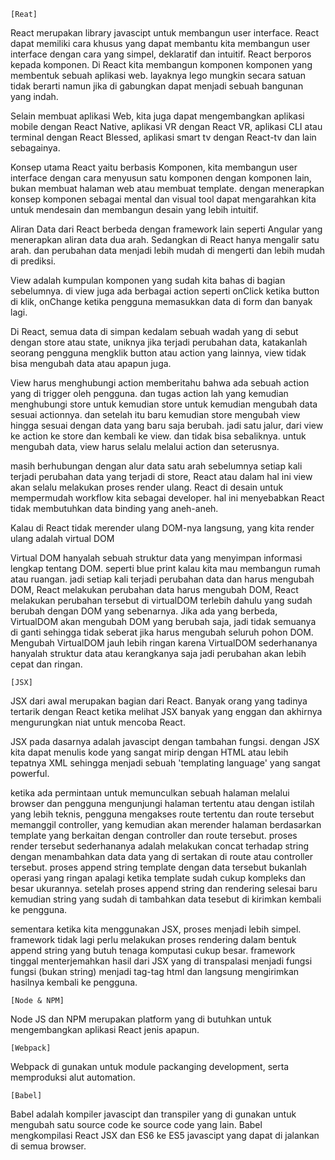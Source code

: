     [Reat]
React merupakan library javascipt untuk membangun user interface. React dapat memiliki cara 
khusus yang dapat membantu kita membangun user interface dengan cara yang simpel, deklaratif dan intuitif. 
React berporos kepada komponen. Di React kita membangun komponen komponen yang membentuk sebuah aplikasi web. layaknya lego mungkin secara satuan tidak berarti namun jika di gabungkan dapat menjadi sebuah bangunan yang indah.

Selain membuat aplikasi Web, kita juga dapat mengembangkan aplikasi mobile dengan React Native, aplikasi VR dengan React VR, aplikasi CLI atau terminal dengan React Blessed, aplikasi smart tv dengan React-tv dan lain sebagainya.

Konsep utama React yaitu berbasis Komponen, kita membangun user interface dengan cara menyusun satu komponen dengan komponen lain, bukan membuat halaman web atau membuat template. dengan menerapkan konsep komponen sebagai mental dan visual tool dapat mengarahkan kita untuk mendesain dan membangun desain yang lebih intuitif.

Aliran Data dari React berbeda dengan framework lain seperti Angular yang menerapkan aliran data dua arah.
Sedangkan di React hanya mengalir satu arah. dan perubahan data menjadi lebih mudah di mengerti dan lebih mudah di prediksi.

View adalah kumpulan komponen yang sudah kita bahas di bagian sebelumnya. di view juga ada berbagai action seperti onClick ketika button di klik, onChange ketika pengguna memasukkan data di form dan banyak lagi.

Di React, semua data di simpan kedalam sebuah wadah yang di sebut dengan store atau state, uniknya jika terjadi perubahan data, katakanlah seorang pengguna mengklik button atau action yang lainnya, view tidak bisa mengubah data atau apapun juga. 

View harus menghubungi action memberitahu bahwa ada sebuah action yang di trigger oleh pengguna. dan tugas action lah yang kemudian menghubungi store untuk kemudian store untuk kemudian mengubah data sesuai actionnya. dan setelah itu baru kemudian store mengubah view hingga sesuai dengan data yang baru saja berubah. jadi satu jalur, dari view ke action ke store dan kembali ke view. dan tidak bisa sebaliknya. untuk mengubah data, view harus selalu melalui action dan seterusnya.

masih berhubungan dengan alur data satu arah sebelumnya setiap kali terjadi perubahan data yang terjadi di store, React atau dalam hal ini view akan selalu melakukan proses render ulang. React di desain untuk mempermudah workflow kita sebagai developer. hal ini menyebabkan React tidak membutuhkan data binding yang aneh-aneh.

Kalau di React tidak merender ulang DOM-nya langsung, yang kita render ulang adalah virtual DOM

Virtual DOM hanyalah sebuah struktur data yang menyimpan informasi lengkap tentang DOM. seperti blue print kalau kita mau membangun rumah atau ruangan. jadi setiap kali terjadi perubahan data dan harus mengubah DOM, React melakukan perubahan data harus mengubah DOM, React melakukan perubahan tersebut di virtualDOM terlebih dahulu yang sudah berubah dengan DOM yang sebenarnya. Jika ada yang berbeda, VirtualDOM akan mengubah DOM yang berubah saja, jadi tidak semuanya di ganti sehingga tidak seberat jika harus mengubah seluruh pohon DOM. Mengubah VirtualDOM jauh lebih ringan karena VirtualDOM sederhananya hanyalah struktur data atau kerangkanya saja jadi perubahan akan lebih cepat dan ringan.

    [JSX]
JSX dari awal merupakan bagian dari React. Banyak orang yang tadinya tertarik dengan React ketika melihat JSX banyak yang enggan dan akhirnya mengurungkan niat untuk mencoba React.

JSX pada dasarnya adalah javascipt dengan tambahan fungsi. dengan JSX kita dapat menulis kode yang sangat mirip dengan HTML atau lebih tepatnya XML sehingga menjadi sebuah 'templating language' yang sangat powerful.

ketika ada permintaan untuk memunculkan sebuah halaman melalui browser dan pengguna mengunjungi halaman tertentu atau dengan istilah yang lebih teknis, pengguna mengakses route tertentu dan route tersebut memanggil controller, yang kemudian akan merender halaman berdasarkan template yang berkaitan dengan controller dan route tersebut. proses render tersebut sederhananya adalah melakukan concat terhadap string dengan menambahkan data data yang di sertakan di route atau controller tersebut. proses append string template dengan data tersebut bukanlah operasi yang ringan apalagi ketika template sudah cukup kompleks dan besar ukurannya. setelah proses append string dan rendering selesai baru kemudian string yang sudah di tambahkan data tesebut di kirimkan kembali ke pengguna.

sementara ketika kita menggunakan JSX, proses menjadi lebih simpel. framework tidak lagi perlu melakukan proses rendering dalam bentuk append string yang butuh tenaga komputasi cukup besar. framework tinggal menterjemahkan hasil dari JSX yang di transpalasi menjadi fungsi fungsi (bukan string) menjadi tag-tag html dan langsung mengirimkan hasilnya kembali ke pengguna.

    [Node & NPM]
Node JS dan NPM merupakan platform yang di butuhkan untuk mengembangkan aplikasi React jenis apapun.

    [Webpack]
Webpack di gunakan untuk module packanging development, serta memproduksi alut automation.

    [Babel]
Babel adalah kompiler javascipt dan transpiler yang di gunakan untuk mengubah satu source code ke source code yang lain. Babel mengkompilasi React JSX dan ES6 ke ES5 javascipt yang dapat di jalankan di semua browser.
